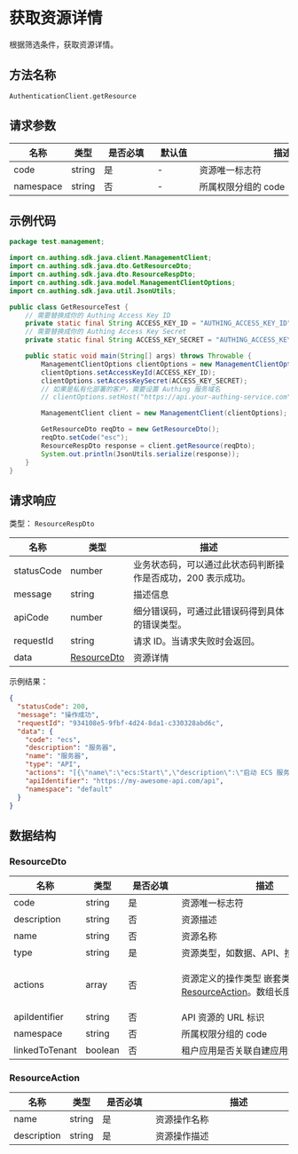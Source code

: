 # 获取资源详情

<!--
  警告⚠️：
  不要直接修改该文档，
  https://github.com/Authing/authing-docs-factory
  使用该项目进行生成
-->

<LastUpdated />

根据筛选条件，获取资源详情。

## 方法名称

`AuthenticationClient.getResource`

## 请求参数

| 名称 | 类型 | <div style="width:80px">是否必填</div> | <div style="width:60px">默认值</div> | <div style="width:300px">描述</div> | <div style="width:200px">示例值</div> |
| ---- | ---- | ---- | ---- | ---- | ---- |
 | code | string  | 是 | - | 资源唯一标志符  | `ecs` |
 | namespace | string  | 否 | - | 所属权限分组的 code  | `default` |




## 示例代码

```java
package test.management;

import cn.authing.sdk.java.client.ManagementClient;
import cn.authing.sdk.java.dto.GetResourceDto;
import cn.authing.sdk.java.dto.ResourceRespDto;
import cn.authing.sdk.java.model.ManagementClientOptions;
import cn.authing.sdk.java.util.JsonUtils;

public class GetResourceTest {
    // 需要替换成你的 Authing Access Key ID
    private static final String ACCESS_KEY_ID = "AUTHING_ACCESS_KEY_ID";
    // 需要替换成你的 Authing Access Key Secret
    private static final String ACCESS_KEY_SECRET = "AUTHING_ACCESS_KEY_SECRET";

    public static void main(String[] args) throws Throwable {
        ManagementClientOptions clientOptions = new ManagementClientOptions();
        clientOptions.setAccessKeyId(ACCESS_KEY_ID);
        clientOptions.setAccessKeySecret(ACCESS_KEY_SECRET);
        // 如果是私有化部署的客户，需要设置 Authing 服务域名
        // clientOptions.setHost("https://api.your-authing-service.com");

        ManagementClient client = new ManagementClient(clientOptions);

        GetResourceDto reqDto = new GetResourceDto();
        reqDto.setCode("esc");
        ResourceRespDto response = client.getResource(reqDto);
        System.out.println(JsonUtils.serialize(response));
    }
}

```



  
## 请求响应

类型： `ResourceRespDto`

| 名称 | 类型 | 描述 |
| ---- | ---- | ---- |
| statusCode | number | 业务状态码，可以通过此状态码判断操作是否成功，200 表示成功。 |
| message | string | 描述信息 |
| apiCode | number | 细分错误码，可通过此错误码得到具体的错误类型。 |
| requestId | string | 请求 ID。当请求失败时会返回。 |
| data | <a href="#ResourceDto">ResourceDto</a> | 资源详情 |



示例结果：

```json
{
  "statusCode": 200,
  "message": "操作成功",
  "requestId": "934108e5-9fbf-4d24-8da1-c330328abd6c",
  "data": {
    "code": "ecs",
    "description": "服务器",
    "name": "服务器",
    "type": "API",
    "actions": "[{\"name\":\"ecs:Start\",\"description\":\"启动 ECS 服务器\"},{\"name\":\"ecs:Stop\",\"description\":\"停止 ECS 服务器\"}]",
    "apiIdentifier": "https://my-awesome-api.com/api",
    "namespace": "default"
  }
}
```

## 数据结构


### <a id="ResourceDto"></a> ResourceDto

| 名称 | 类型 | <div style="width:80px">是否必填</div> | <div style="width:300px">描述</div> | <div style="width:200px">示例值</div> |
| ---- |  ---- | ---- | ---- | ---- |
| code | string | 是 | 资源唯一标志符   |  `ecs` |
| description | string | 否 | 资源描述   |  `服务器` |
| name | string | 否 | 资源名称   |  `服务器` |
| type | string | 是 | 资源类型，如数据、API、按钮、菜单   | DATA |
| actions | array | 否 | 资源定义的操作类型 嵌套类型：<a href="#ResourceAction">ResourceAction</a>。数组长度限制：100。  |  `[{"name":"ecs:Start","description":"启动 ECS 服务器"},{"name":"ecs:Stop","description":"停止 ECS 服务器"}]` |
| apiIdentifier | string | 否 | API 资源的 URL 标识   |  `https://my-awesome-api.com/api` |
| namespace | string | 否 | 所属权限分组的 code   |  `default` |
| linkedToTenant | boolean | 否 | 租户应用是否关联自建应用资源   |  |


### <a id="ResourceAction"></a> ResourceAction

| 名称 | 类型 | <div style="width:80px">是否必填</div> | <div style="width:300px">描述</div> | <div style="width:200px">示例值</div> |
| ---- |  ---- | ---- | ---- | ---- |
| name | string | 是 | 资源操作名称   |  `ecs:Start` |
| description | string | 是 | 资源操作描述   |  `ecs:Start` |


